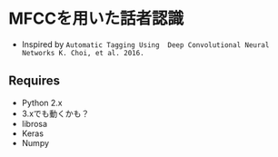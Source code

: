 # MFCCを用いた話者認識
 * Inspired by ```Automatic Tagging Using  Deep Convolutional Neural Networks
K. Choi, et al. 2016.```

## Requires
 * Python 2.x
  * 3.xでも動くかも？
 * librosa
 * Keras
 * Numpy
